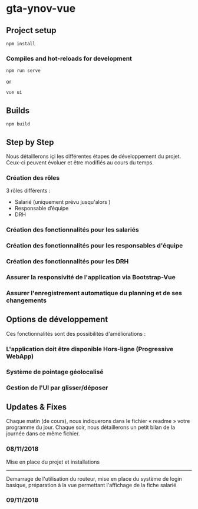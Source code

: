 # gta-ynov-vue

## Project setup
```
npm install
```

### Compiles and hot-reloads for development
```
npm run serve
```

or

```
vue ui
```

## Builds
```
npm build
```

## Step by Step
Nous détaillerons içi les différentes étapes de développement du projet. 
Ceux-ci peuvent évoluer et être modifiés au cours du temps.

### Création des rôles 
3 rôles différents : 
- Salarié (uniquement prévu jusqu'alors )
- Responsable d’équipe
- DRH

### Création des fonctionnalités pour les salariés

### Création des fonctionnalités pour les responsables d'équipe

### Création des fonctionnalités pour les DRH

### Assurer la responsivité de l'application via Bootstrap-Vue

### Assurer l'enregistrement automatique du planning et de ses changements

## Options de développement
Ces fonctionnalités sont des possibilités d'améliorations :

### L'application doit être disponible Hors-ligne (Progressive WebApp)

### Système de pointage géolocalisé

### Gestion de l'UI par glisser/déposer

## Updates & Fixes

Chaque matin (de cours), nous indiquerons dans le fichier « readme » votre programme du jour. Chaque soir, nous détaillerons un petit bilan de la journée dans ce même fichier. 

### 08/11/2018
Mise en place du projet et installations
******************************************
Demarrage de l'utilisation du routeur, mise en place du système de login basique, préparation à la vue permettant l'affichage de la fiche salarié

### 09/11/2018

